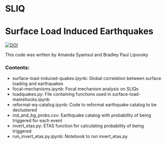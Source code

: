 # SLIQ
# Surface Load Induced Earthquakes

[![DOI](https://zenodo.org/badge/475608741.svg)](https://zenodo.org/badge/latestdoi/475608741)

This code was written by Amanda Syamsul and Bradley Paul Lipovsky

### Contents:

* surface-load-induced-quakes.ipynb: Global correlation between surface loading and earthquakes
* focal-mechanisms.ipynb: Focal mechanism analysis on SLIQs
* loadquakes.py: File containing functions used in surface-load-mainshocks.ipynb
* reformat-eq-catalog.ipynb: Code to reformat earthquake catalog to be declustered
* ind_and_bg_probs.csv: Earthquake catalog with probability of being triggered for each event
* invert_etas.py: ETAS function for calculating probability of being triggered
* run_invert_etas.py.ipynb: Notebook to run invert_etas.py

